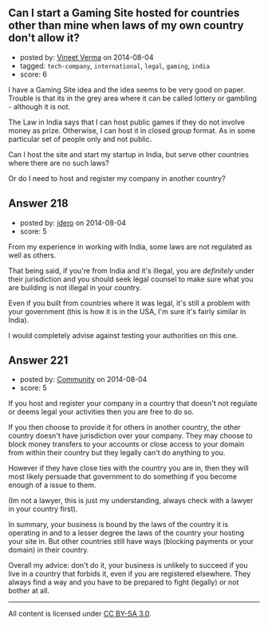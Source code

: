 ## Can I start a Gaming Site hosted for countries other than mine when laws of my own country don't allow it?

- posted by: [Vineet Verma](https://stackexchange.com/users/1038747/vineet-verma) on 2014-08-04
- tagged: `tech-company`, `international`, `legal`, `gaming`, `india`
- score: 6

I have a Gaming Site idea and the idea seems to be very good on paper. Trouble is that its in the grey area where it can be called lottery or gambling - although it is not.

The Law in India says that I can host public games if they do not involve money as prize.
Otherwise, I can host it in closed group format. As in some particular set of people only and not public.

Can I host the site and start my startup in India, but serve other countries where there are no such laws?

Or do I need to host and register my company in another country?


## Answer 218

- posted by: [jdero](https://stackexchange.com/users/1972448/jdero) on 2014-08-04
- score: 5

From my experience in working with India, some laws are not regulated as well as others.

That being said, if you're from India and it's illegal, you are *definitely* under their jurisdiction and you should seek legal counsel to make sure what you are building is not illegal in your country.

Even if you built from countries where it was legal, it's still a problem with your government (this is how it is in the USA, I'm sure it's fairly similar in India).

I would completely advise against testing your authorities on this one.


## Answer 221

- posted by: [Community](https://stackexchange.com/users/-1/community) on 2014-08-04
- score: 5

If you host and register your company in a country that doesn't not regulate or deems legal your activities then you are free to do so.

If you then choose to provide it for others in another country, the other country doesn't have jurisdiction over your company. They may choose to block money transfers to your accounts or close access to your domain from within their country but they legally can't do anything to you.

However if they have close ties with the country you are in, then they will most likely persuade that government to do something if you become enough of a issue to them.

(Im not a lawyer, this is just my understanding, always check with a lawyer in your country first).

In summary, your business is bound by the laws of the country it is operating in and to a lesser degree the laws of the country your hosting your site in. But other countries still have ways (blocking payments or your domain) in their country.

Overall my advice: don't do it, your business is unlikely to succeed if you live in a country that forbids it, even if you are registered elsewhere. They always find a way and you have to be prepared to fight (legally) or not bother at all.



---

All content is licensed under [CC BY-SA 3.0](https://creativecommons.org/licenses/by-sa/3.0/).

